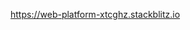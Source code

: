 https://web-platform-xtcghz.stackblitz.io
<!---
rutuja1862/rutuja1862 is a ✨ special ✨ repository because its `README.md` (this file) appears on your GitHub profile.
You can click the Preview link to take a look at your changes.
--->
